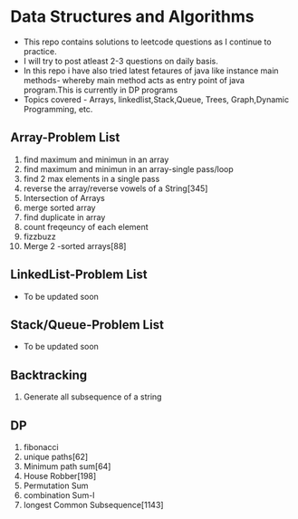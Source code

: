 # Data Structures and Algorithms
 - This repo contains solutions to leetcode questions as I continue to practice.
 - I will try to post  atleast 2-3 questions on daily basis.
 - In this repo i have also tried latest fetaures of java like instance main methods- 
   whereby main method acts as entry point of java program.This is currently in DP programs
 - Topics covered - Arrays, linkedlist,Stack,Queue, Trees, Graph,Dynamic Programming, etc.

## Array-Problem List
1. find maximum and minimun in an array
2. find maximum and minimun in an array-single pass/loop
2. find 2 max elements in a single pass
3. reverse the array/reverse vowels of a String[345]
4. Intersection of Arrays
5. merge sorted array
6. find duplicate in array
7. count freqeuncy of each element
8. fizzbuzz
9. Merge 2 -sorted arrays[88]

## LinkedList-Problem List
- To be updated soon

## Stack/Queue-Problem List
- To be updated soon

## Backtracking
1. Generate all subsequence of a string


## DP
1. fibonacci
2. unique paths[62]
3. Minimum path sum[64]
4. House Robber[198]
5. Permutation Sum
6. combination Sum-I
7. longest Common Subsequence[1143]